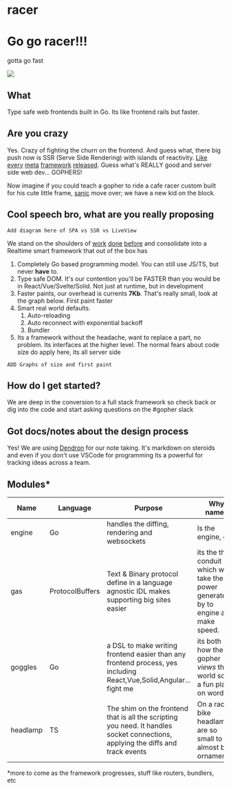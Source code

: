 # racer
# Go go racer!!!
gotta go fast

![](docs/dendron/notes/assets/2023-02-02-17-08-47.png)

## What
Type safe web frontends built in Go.  Its like frontend rails but faster.

## Are you crazy
Yes.  Crazy of fighting the churn on the frontend.  And guess what, there big push now is SSR (Serve Side Rendering) with islands of reactivity. [Like](https://qwik.builder.io/docs/overview/) [every](https://astro.build/) [meta](https://nuxt.com/) [framework](https://nextjs.org/) [released](https://kit.svelte.dev/).  Guess what's REALLY good and server side web dev... GOPHERS!

Now imagine if you could teach a gopher to ride a cafe racer custom built for his cute little frame, [sanic](https://knowyourmeme.com/memes/sanic-hegehog) move over; we have a new kid on the block.

## Cool speech bro, what are you really proposing

```
Add diagram here of SPA vs SSR vs LiveView
```
We stand on the shoulders of [work](https://hexdocs.pm/phoenix_live_view/Phoenix.LiveView.html) [done](https://github.com/jfyne/live) [before](https://github.com/SamHennessy/hlive) and consolidate into a Realtime smart framework that out of the box has

1. Completely Go based programming model.  You can still use JS/TS, but never **have** to.
1. Type safe DOM.  It's our contention you'll be FASTER than you would be in React/Vue/Svelte/Solid.  Not just at runtime, but in development
1. Faster paints, our overhead is currents **7Kb**.  That's really small, look at the graph below.  First paint faster
1. Smart real world defaults.
   1. Auto-reloading
   1. Auto reconnect with exponential backoff
   1. Bundler
1. Its a framework without the headache, want to replace a part, no problem.  Its interfaces at the higher level.  The normal fears about code size do apply here, its all server side


```
ADD Graphs of size and first paint
```

## How do I get started?

We are deep in the conversion to a full stack framework so check back or dig into the code and start asking questions on the #gopher slack

## Got docs/notes about the design process
Yes!  We are using [Dendron](https://wiki.dendron.so/) for our note taking.  It's markdown on steroids and even if you don't use VSCode for programming its a powerful for tracking ideas across a team.

## Modules*

| Name     | Language        | Purpose                                                                                                                          | Why name?                                                                          |
| -------- | --------------- | -------------------------------------------------------------------------------------------------------------------------------- | ---------------------------------------------------------------------------------- |
| engine   | Go              | handles the diffing, rendering and websockets                                                                                    | Is the engine, duh                                                                 |
| gas      | ProtocolBuffers | Text & Binary protocol define in a language agnostic IDL makes supporting big sites easier                                       | its the the conduit which we take the power generated by to engine and make speed. |
| goggles  | Go              | a DSL to make writing frontend easier than any frontend process, yes including React,Vue,Solid,Angular... fight me               | its both how the gopher *views* the world so its a fun play on words.              |
| headlamp | TS              | The shim on the frontend that is all the scripting you need.  It handles socket connections, applying the diffs and track events | On a race bike headlamps are so small to almost be ornamental.                     |

*more to come as the framework progresses, stuff like routers, bundlers, etc
